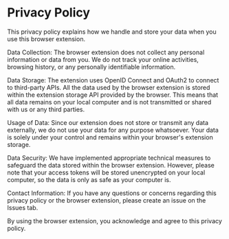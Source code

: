 # Privacy Policy

This privacy policy explains how we handle and store your data when you use this browser extension.

Data Collection: 
The browser extension does not collect any personal information or data from you. We do not track your online activities, browsing history, or any personally identifiable information.

Data Storage: 
The extension uses OpenID Connect and OAuth2 to connect to third-party APIs. All the data used by the browser extension is stored within the extension storage API provided by the browser. This means that all data remains on your local computer and is not transmitted or shared with us or any third parties.

Usage of Data: 
Since our extension does not store or transmit any data externally, we do not use your data for any purpose whatsoever. Your data is solely under your control and remains within your browser's extension storage.

Data Security: 
We have implemented appropriate technical measures to safeguard the data stored within the browser extension. However, please note that your access tokens will be stored unencrypted on your local computer, so the data is only as safe as your computer is.

Contact Information: 
If you have any questions or concerns regarding this privacy policy or the browser extension, please create an issue on the Issues tab.

By using the browser extension, you acknowledge and agree to this privacy policy.
